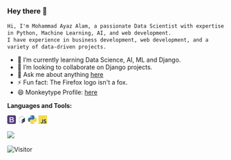 

<!--
**rebel47/rebel47** is a ✨ _special_ ✨ repository because its `README.md` (this file) appears on your GitHub profile.

Here are some ideas to get you started:

- 🔭 I’m currently working on ...
- 🌱 I’m currently learning ...
- 👯 I’m looking to collaborate on ...
- 🤔 I’m looking for help with ...
- 💬 Ask me about ...
- 📫 How to reach me: ...
- 😄 Pronouns: ...
- ⚡ Fun fact: ...
-->

### Hey there 👋
```
Hi, I'm Mohammad Ayaz Alam, a passionate Data Scientist with expertise in Python, Machine Learning, AI, and web development.
I have experience in business development, web development, and a variety of data-driven projects. 

```

- 🌱 I’m currently learning Data Science, AI, ML and Django.
- 👯 I’m looking to collaborate on Django projects.
- 💬 Ask me about anything [here](https://twitter.com/ayaz_rebel47)
- ⚡ Fun fact: The Firefox logo isn't a fox.
- 😄 Monkeytype Profile: [here](https://monkeytype.com/profile/rebel47)

**Languages and Tools:**

<code><img height="20" title="BootStrap" src="/assets/bootstrap.png"></code>
<code><img height="20" title="Bash" src="/assets/bash.png"></code>
<code><img height="20" title="Python" src="/assets/python.jpg"></code>
<code><img height="20" title="JavaScript" src="/assets/javascript.png"></code>
<!-- <code><img height="20" title="React" src="/assets/react.png"></code> -->


<!--Ayaz's Github Stats -->
<img src = "https://github-readme-stats.vercel.app/api?username=rebel47&show_icons=true&title_color=0984e3&icon_color=79ff97&text_color=fff&bg_color=151515&line_height=27&hide=stars" />


![Visitor](https://visitor-badge.laobi.icu/badge?page_id=rebel47.rebel47)
